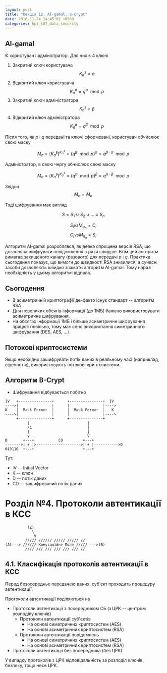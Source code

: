 ```yaml
---
layout: post
title: "Лекція 12. Al-gamal. B-Crypt"
date: 2016-11-24 14:45:02 +0200
categories: kpi_s07_data_security
---
```


## Al-gamal

Є користувач і адміністратор. Для них є 4 ключі

1. Закритий ключ користувача $$K^{з}_{п} = \alpha$$
2. Відкритий ключ користувача $$K^{в}_{п} = q ^ {\alpha} \mod p$$
3. Закритий ключ адміністратора $$K^{з}_{п} = \beta$$
4. Відкритий ключ адміністратора $$K^{в}_{п} = q ^ {\beta} \mod p$$


Після того, як _p_ і _q_ передані та ключі сформовані, користувач обчислює свою маску

$$ M_{п} = (K^{в}_{а}) ^ { K^{з}_{п} } = (q^{\beta} \mod p)^{\alpha} = q^{\beta \cdot \alpha} \mod p $$

Адміністратор, в свою чергу обчислює свою маску

$$ M_{а} = (K^{в}_{п}) ^ { K^{з}_{а} } = (q^{\alpha} \mod p)^{\beta} = q^{\alpha \cdot \beta} \mod p $$

Звідси $$ M_{а} = M_{п} $$

Тоді шифрування має вигляд

$$ S = S_1 \cup S_2 \cup … \cup S_n $$

$$ S_i vs M_{а_{п}} = C_i $$
$$ C_i vs M_{п_{а}} = S_i $$

Алгоритм Al-gamal розроблявся, як деяка спрощена версія RSA, що дозволяла шифрувати повідомлення в рази швидше. Втім цей алгоритм вимагав захищеного каналу (разового) для передачі _p_ і _q_.
Практика сьогодення показує, що вимоги до швидкості RSA знизилися, а сучасні засоби дозволяють швидко зламати алгоритм Al-gamal. Тому наразі необхідність у цьому алгоритмі відпала.


## Сьогодення

- В асиметричній криптографії де-факто існує стандарт -- алгоритм RSA
- Для невеликих обсягів інформації (до 1МБ) бажано використовувати асиметричне шифрування.
- На обсягах інформації 1МБ і більше асиметричне шифрування працює повільно, тому має сенс використання симетричного шифрування (DES, AES, ...)


## Потокові криптосистеми

Якщо необхідно зашифрувати потік даних в реальному часі (наприклад, відеопотік), використовують потокові криптосистеми.

## Алгоритм B-Crypt

- Шифрування відбувається побітно

```
IV   +---------------+      +---------------+  IV
---->|               |      |               |---->
K    |  Mask Former  |      |  Mask Former  |   K
---->|               |      |               |---->
     +---------------+      +---------------+
          |                          |
          /1                         |
          |                          |
          v                          V
D       +---+           CD         +---+
------->| + |>-------------------->| + |----------->D
010110  +---+                      +---+
```

Тут:

- IV -- Initial Vector
- K -- ключ
- D -- потік даних
- CD -- зашифрований потік даних

# Розділ №4. Протоколи автентикації в КСС

```
          (Z)
            \
             V
         ///// ////// ///// ///// //
(A)---> ////// Комутаційне Поле ///// --->(B)
         //// /// /// /// /// /// //

```

## 4.1. Класифікація протоколів автентикації в КСС

Перед безосередньо передачею даних, суб'єкт проходить процедуру автентикації.

Протоколи автентикації поділяються на

- Протоколи автентикації з посередником СБ (з ЦРК -- центром розподілу ключів)
  - Протоколи автентикації суб'єктів
    - На основі симетричних криптосистем (AES)
    - На основі асиметричних криптосистем (RSA)
  - Протоколи автентикації повідомлень
    - На основі симетричних криптосистем (AES)
    - На основі асиметричних криптосистем (RSA)
- Протоколи автентикації без посередника (без ЦРК)

У випадку протоколів з ЦРК відповідальність за розподіл ключів, безпеку, тощо несе ЦРК.
